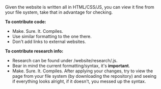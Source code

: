 Given the website is written all in HTML/CSS/JS, you can view it fine from your file system, take that in advantage for checking.  

**To contribute code:**  
* Make. Sure. It. Compiles.
* Use similar formatting to the one there.
* Don't add links to external websites.

**To contribute research info:**
* Research can be found under /website/research/<category>.js.
* Bear in mind the current formatting/syntax, it's **important**.
* Make. Sure. It. Compiles. After applying your changes, try to view the page from your file system (by downloading the repository) and seeing if everything looks alright, if it doesn't, you messed up the syntax.